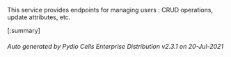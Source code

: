 






This service provides endpoints for managing users : CRUD operations, update attributes, etc.

[:summary]

###### Auto generated by Pydio Cells Enterprise Distribution v2.3.1 on 20-Jul-2021
